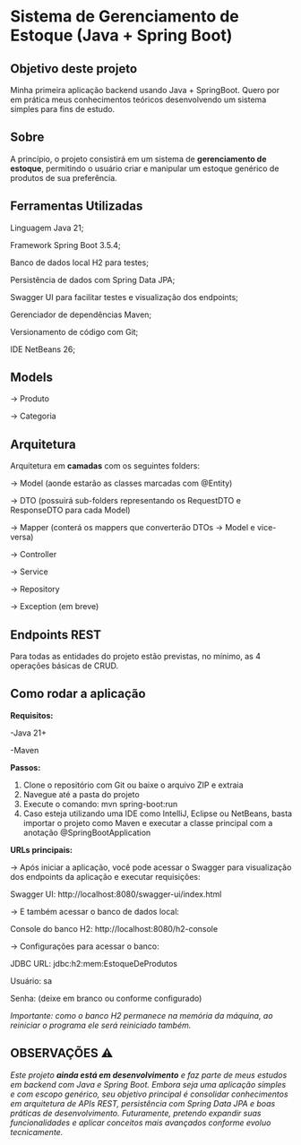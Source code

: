 # Sistema de Gerenciamento de Estoque (Java + Spring Boot)


## Objetivo deste projeto

Minha primeira aplicação backend usando Java + SpringBoot. Quero por em prática meus conhecimentos teóricos desenvolvendo um sistema simples para fins de estudo.


## Sobre

A princípio, o projeto consistirá em um sistema de **gerenciamento de estoque**, permitindo o usuário criar e manipular um estoque genérico de produtos de sua preferência.


 ## Ferramentas Utilizadas

Linguagem Java 21;

Framework Spring Boot 3.5.4;

Banco de dados local H2 para testes;

Persistência de dados com Spring Data JPA;

Swagger UI para facilitar testes e visualização dos endpoints;

Gerenciador de dependências Maven;

Versionamento de código com Git;

IDE NetBeans 26;


## Models

→ Produto

→ Categoria


 ## Arquitetura

Arquitetura em **camadas** com os seguintes folders:

→ Model (aonde estarão as classes marcadas com @Entity)

→ DTO (possuirá sub-folders representando os RequestDTO e ResponseDTO para cada Model) 

→ Mapper (conterá os mappers que converterão DTOs → Model e vice-versa)

→ Controller

→ Service

→ Repository

→ Exception (em breve)


## Endpoints REST

Para todas as entidades do projeto estão previstas, no mínimo, as 4 operações básicas de CRUD.

## Como rodar a aplicação

**Requisitos:**

-Java 21+

-Maven

**Passos:**

1. Clone o repositório com Git ou baixe o arquivo ZIP e extraia
2. Navegue até a pasta do projeto
3. Execute o comando: mvn spring-boot:run
4. Caso esteja utilizando uma IDE como IntelliJ, Eclipse ou NetBeans, basta importar o projeto como Maven e executar a classe principal com a anotação @SpringBootApplication

**URLs principais:**

→ Após iniciar a aplicação, você pode acessar o Swagger para visualização dos endpoints da aplicação e executar requisições:

Swagger UI: http://localhost:8080/swagger-ui/index.html

→ E também acessar o banco de dados local:

Console do banco H2: http://localhost:8080/h2-console

→ Configurações para acessar o banco:

JDBC URL: jdbc:h2:mem:EstoqueDeProdutos

Usuário: sa

Senha: (deixe em branco ou conforme configurado)

*Importante: como o banco H2 permanece na memória da máquina, ao reiniciar o programa ele será reiniciado também.*

## OBSERVAÇÕES ⚠️

*Este projeto **ainda está em desenvolvimento** e faz parte de meus estudos em backend com Java e Spring Boot. Embora seja uma aplicação simples e com escopo genérico, seu objetivo principal é consolidar conhecimentos em arquitetura de APIs REST, persistência com Spring Data JPA e boas práticas de desenvolvimento. Futuramente, pretendo expandir suas funcionalidades e aplicar conceitos mais avançados conforme evoluo tecnicamente.*

